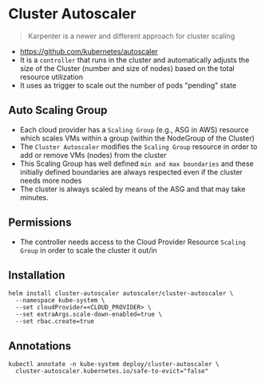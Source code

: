 # Cluster Autoscaler

> Karpenter is a newer and different approach for cluster scaling

- <https://github.com/kubernetes/autoscaler>
- It is a `controller` that runs in the cluster and automatically adjusts the size of the Cluster (number and size of nodes) based on the total resource utilization
- It uses as trigger to scale out the number of pods "pending" state

## Auto Scaling Group

- Each cloud provider has a `Scaling Group` (e.g., ASG in AWS) resource which scales VMs within a group (within the NodeGroup of the Cluster)
- The `Cluster Autoscaler` modifies the `Scaling Group` resource in order to add or remove VMs (nodes) from the cluster
- This Scaling Group has well defined `min and max boundaries` and these initially defined boundaries are always respected even if the cluster needs more nodes
- The cluster is always scaled by means of the ASG and that may take minutes.

## Permissions

- The controller needs access to the Cloud Provider Resource `Scaling Group` in order to scale the cluster it out/in

## Installation

```shell
helm install cluster-autoscaler autoscaler/cluster-autoscaler \
  --namespace kube-system \
  --set cloudProvider=<CLOUD_PROVIDER> \
  --set extraArgs.scale-down-enabled=true \
  --set rbac.create=true
```

## Annotations

```shell
kubectl annotate -n kube-system deploy/cluster-autoscaler \
  cluster-autoscaler.kubernetes.io/safe-to-evict="false"
```
